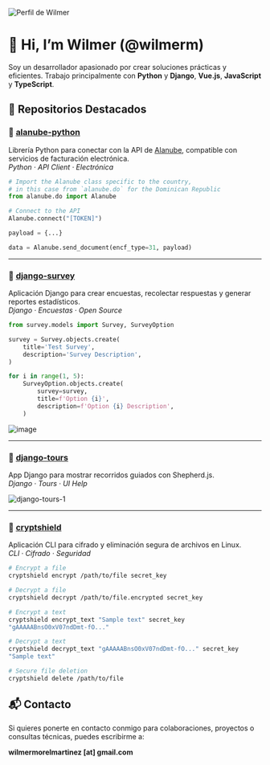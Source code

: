 ![Perfil de Wilmer](https://avatars.githubusercontent.com/u/44853160?s=128)

# 👋 Hi, I’m Wilmer (@wilmerm)

Soy un desarrollador apasionado por crear soluciones prácticas y eficientes. Trabajo principalmente con **Python** y **Django**, **Vue.js**, **JavaScript** y **TypeScript**.

## 🚀 Repositorios Destacados

### 🔗 [**alanube-python**](https://github.com/wilmerm/alanube-python)  
  Librería Python para conectar con la API de [Alanube](https://www.alanube.co/), compatible con servicios de facturación electrónica.  
  _Python · API Client · Electrónica_

  ```py
  # Import the Alanube class specific to the country,
  # in this case from `alanube.do` for the Dominican Republic
  from alanube.do import Alanube
  
  # Connect to the API
  Alanube.connect("[TOKEN]")
  
  payload = {...}
  
  data = Alanube.send_document(encf_type=31, payload)
  ```

---

### 🔗 [**django-survey**](https://github.com/wilmerm/django-survey)  
  Aplicación Django para crear encuestas, recolectar respuestas y generar reportes estadísticos.  
  _Django · Encuestas · Open Source_

  ```py
  from survey.models import Survey, SurveyOption

  survey = Survey.objects.create(
      title='Test Survey',
      description='Survey Description',
  )
  
  for i in range(1, 5):
      SurveyOption.objects.create(
          survey=survey,
          title=f'Option {i}',
          description=f'Option {i} Description',
      )
  ```

  ![image](https://github.com/user-attachments/assets/7f334515-3a99-4553-9e00-255f13b6da98)

---

### 🔗 [**django-tours**](https://github.com/wilmerm/django-tours)  
  App Django para mostrar recorridos guiados con Shepherd.js.  
  _Django · Tours · UI Help_

  ![django-tours-1](https://github.com/wilmerm/django-tours/assets/44853160/d7a8c20f-ddb1-4f93-b287-e143813aef95)

---

### 🔗 [**cryptshield**](https://github.com/wilmerm/cryptshield)  
  Aplicación CLI para cifrado y eliminación segura de archivos en Linux.  
  _CLI · Cifrado · Seguridad_

  ```bash
  # Encrypt a file
  cryptshield encrypt /path/to/file secret_key
  
  # Decrypt a file
  cryptshield decrypt /path/to/file.encrypted secret_key
  
  # Encrypt a text
  cryptshield encrypt_text "Sample text" secret_key
  "gAAAAABnsO0xV07ndDmt-fO..."
  
  # Decrypt a text
  cryptshield decrypt_text "gAAAAABnsO0xV07ndDmt-fO..." secret_key
  "Sample text"
  
  # Secure file deletion
  cryptshield delete /path/to/file
  ```

## 📬 Contacto

Si quieres ponerte en contacto conmigo para colaboraciones, proyectos o consultas técnicas, puedes escribirme a:

**wilmermorelmartinez [at] gmail.com**



<!---
wilmerm/wilmerm is a ✨ special ✨ repository because its `README.md` (this file) appears on your GitHub profile.
You can click the Preview link to take a look at your changes.
--->
